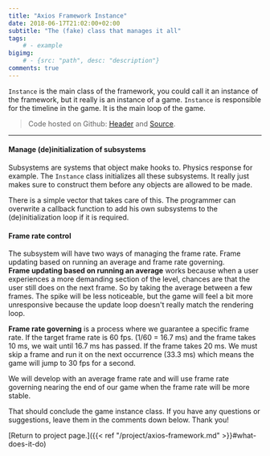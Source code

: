 ```yaml
---
title: "Axios Framework Instance"
date: 2018-06-17T21:02:00+02:00
subtitle: "The (fake) class that manages it all"
tags: 
    # - example
bigimg: 
    # - {src: "path", desc: "description"}
comments: true
---
```

`Instance` is the main class of the framework, you could call it an instance of the framework, but it really is an instance of a game. `Instance` is responsible for the timeline in the game. It is the main loop of the game.
<!--more-->

> Code hosted on Github: [Header](https://github.com/antjowie/Axios-framework/blob/master/include/Axios/Instance.h) and [Source](https://github.com/antjowie/Axios-framework/blob/master/src/Axios/Instance.cpp).

---

#### Manage (de)initialization of subsystems
Subsystems are systems that object make hooks to. Physics response for example. The `Instance` class initializes all these subsystems. It really just makes sure to construct them before any objects are allowed to be made.

There is a simple vector that takes care of this. The programmer can overwrite a callback function to add his own subsystems to the (de)initialization loop if it is required.

#### Frame rate control
The subsystem will have two ways of managing the frame rate. Frame updating based on running an average and frame rate governing.  
**Frame updating based on running an average** works because when a user experiences a more demanding section of the level, chances are that the user still does on the next frame. So by taking the average between a few frames. The spike will be less noticeable, but the game will feel a bit more unresponsive because the update loop doesn't really match the rendering loop.

**Frame rate governing** is a process where we guarantee a specific frame rate. If the target frame rate is 60 fps. (1/60 = 16.7 ms) and the frame takes 10 ms, we wait until 16.7 ms has passed. If the frame takes 20 ms. We must skip a frame and run it on the next occurrence (33.3 ms) which means the game will jump to 30 fps for a second. 

We will develop with an average frame rate and will use frame rate governing nearing the end of our game when the frame rate will be more stable.

That should conclude the game instance class. If you have any questions or suggestions, leave them in the comments down below. Thank you!

[Return to project page.]({{< ref "/project/axios-framework.md" >}}#what-does-it-do)